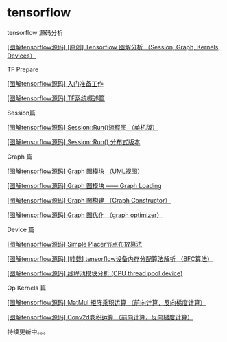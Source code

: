 # tensorflow
tensorflow 源码分析

[[图解tensorflow源码] [原创] Tensorflow 图解分析 （Session, Graph, Kernels, Devices）](http://www.cnblogs.com/yao62995/p/5773578.html)

TF Prepare

[[图解tensorflow源码] 入门准备工作](http://www.cnblogs.com/yao62995/p/5773142.html)

[[图解tensorflow源码] TF系统概述篇](http://www.cnblogs.com/yao62995/p/5773184.html)

Session篇

[[图解tensorflow源码] Session::Run()流程图 （单机版）](http://www.cnblogs.com/yao62995/p/5773036.html)

[[图解tensorflow源码] Session::Run() 分布式版本](http://www.cnblogs.com/yao62995/p/5773043.html)

Graph 篇

[[图解tensorflow源码] Graph 图模块 （UML视图）](http://www.cnblogs.com/yao62995/p/5773070.html)

[[图解tensorflow源码] Graph 图模块 —— Graph Loading](http://www.cnblogs.com/yao62995/p/5773080.html)

[[图解tensorflow源码] Graph 图构建 （Graph Constructor）](http://www.cnblogs.com/yao62995/p/5773088.html)

[[图解tensorflow源码] Graph 图优化 （graph optimizer）](http://www.cnblogs.com/yao62995/p/5773103.html)

Device 篇

[[图解tensorflow源码] Simple Placer节点布放算法](http://www.cnblogs.com/yao62995/p/5773053.html)

[[图解tensorflow源码] [转载] tensorflow设备内存分配算法解析 （BFC算法）](http://www.cnblogs.com/yao62995/p/5773166.html)

[[图解tensorflow源码] 线程池模块分析 (CPU thread pool device)](http://www.cnblogs.com/yao62995/p/5773063.html)

Op Kernels 篇

[[图解tensorflow源码] MatMul 矩阵乘积运算 （前向计算，反向梯度计算）](http://www.cnblogs.com/yao62995/p/5773029.html)

[[图解tensorflow源码] Conv2d卷积运算 （前向计算，反向梯度计算）](http://www.cnblogs.com/yao62995/p/5773018.html)

 持续更新中。。。
